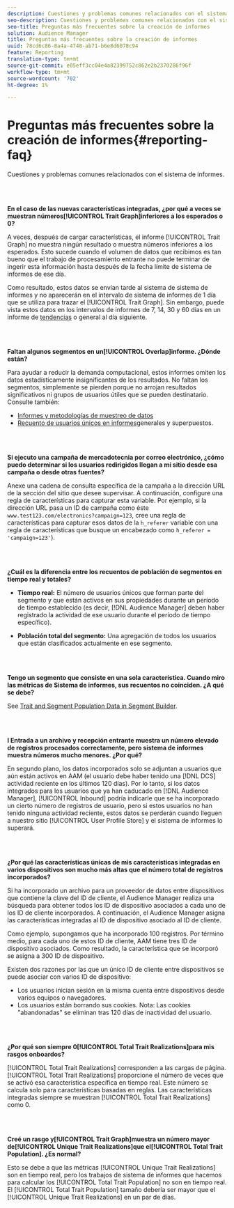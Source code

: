 ```yaml
---
description: Cuestiones y problemas comunes relacionados con el sistema de informes.
seo-description: Cuestiones y problemas comunes relacionados con el sistema de informes.
seo-title: Preguntas más frecuentes sobre la creación de informes
solution: Audience Manager
title: Preguntas más frecuentes sobre la creación de informes
uuid: 78cd6c86-8a4a-4748-ab71-b6e8d6078c94
feature: Reporting
translation-type: tm+mt
source-git-commit: e05eff3cc04e4a82399752c862e2b2370286f96f
workflow-type: tm+mt
source-wordcount: '702'
ht-degree: 1%

---
```



# Preguntas más frecuentes sobre la creación de informes{#reporting-faq}

Cuestiones y problemas comunes relacionados con el sistema de informes.

<br> 

<!-- 

faq_reports.xml

 -->

**En el caso de las nuevas características integradas, ¿por qué a veces se muestran números[!UICONTROL Trait Graph]inferiores a los esperados o 0?**

A veces, después de cargar características, el informe [!UICONTROL Trait Graph] no muestra ningún resultado o muestra números inferiores a los esperados. Esto sucede cuando el volumen de datos que recibimos es tan bueno que el trabajo de procesamiento entrante no puede terminar de ingerir esta información hasta después de la fecha límite de sistema de informes de ese día.

Como resultado, estos datos se envían tarde al sistema de sistema de informes y no aparecerán en el intervalo de sistema de informes de 1 día que se utiliza para trazar el [!UICONTROL Trait Graph]. Sin embargo, puede vista estos datos en los intervalos de informes de 7, 14, 30 y 60 días en un informe de [tendencias](../reporting/trend-reports.md#trend-report-overview) o [](../reporting/general-reports.md#general-reports-overview) general al día siguiente.

<br> 

**Faltan algunos segmentos en un[!UICONTROL Overlap]informe. ¿Dónde están?**

Para ayudar a reducir la demanda computacional, estos informes omiten los datos estadísticamente insignificantes de los resultados. No faltan los segmentos, simplemente se pierden porque no arrojan resultados significativos ni grupos de usuarios útiles que se pueden destinatario. Consulte también:

* [Informes y metodologías de muestreo de datos](../reporting/report-sampling.md)
* [Recuento de usuarios únicos en informes](../reporting/unique-user-counts.md)generales y superpuestos.

<br> 

**Si ejecuto una campaña de mercadotecnia por correo electrónico, ¿cómo puedo determinar si los usuarios redirigidos llegan a mi sitio desde esa campaña o desde otras fuentes?**

Anexe una cadena de consulta específica de la campaña a la dirección URL de la sección del sitio que desee supervisar. A continuación, configure una regla de características para capturar esta variable. Por ejemplo, si la dirección URL pasa un ID de campaña como éste `www.test123.com/electronics?campaign=123`, cree una regla de características para capturar esos datos de la `h_referer` variable con una regla de características que busque un encabezado como `h_referer = 'campaign=123'`).

<br> 

**¿Cuál es la diferencia entre los recuentos de población de segmentos en tiempo real y totales?**

* **Tiempo real:** El número de usuarios únicos que forman parte del segmento y que están activos en sus propiedades durante un período de tiempo establecido (es decir, [!DNL Audience Manager] deben haber registrado la actividad de ese usuario durante el período de tiempo específico).

* **Población total del segmento:** Una agregación de todos los usuarios que están clasificados actualmente en ese segmento.

<!-- 

<p> <b>Why is data available for total fires for traits but not segments?</b> </p> 
<p>Total fires correspond to page loads. Total trait fires provide the number of times that specific trait has fired. This number will always be equal to, or greater than, your unique user count. By contrast, segments are audience profiles that represent groups of users. Segments don't correlate to page loads or views because they're tied to logic that classifies users based on rules, not individual traits. </p>

 -->

<br> 

**Tengo un segmento que consiste en una sola característica. Cuando miro las métricas de Sistema de informes, sus recuentos no coinciden. ¿A qué se debe?**

See [Trait and Segment Population Data in Segment Builder](../features/segments/segment-builder-data.md).

<br> 

<!-- 

<p> <b>Why would there be a difference between real-time segment population and the unique values?</b> </p> 
<p>Audience Manager uses different methodologies to count traits and segments. </p> 
<p>For traits, the uniques metric represents receipt of data collection. Every time a visitor realizes a particular trait, either in real-time via the DCS, or offline via Inbound, the uniques for that trait goes up by 1. </p> 
<p>For example, a trait uniques of 2,340 over the range of seven days means that 2,340 unique visitors realized that trait over the last seven days. </p> 
<p>Segments are counted differently because their primary purpose is to help you understand your audience better. Every time Audience Manager sees a visitor in real-time who is a member of a given segment, even if that segment isn’t being newly realized or re-realized on a request, the uniques for that segment goes up by 1. </p> 
<p>For example, a segment uniques of 5,000 over the range of seven days means that Audience Manager saw 5,000 unique users in real-time data-collection events over the last seven days who were members of that segment at the time that Audience Manager saw them, regardless of whether that was a new membership or a pre-existing one. </p>

 -->

**I Entrada a un archivo y recepción entrante muestra un número elevado de registros procesados correctamente, pero sistema de informes muestra números mucho menores. ¿Por qué?**

En segundo plano, los datos incorporados solo se adjuntan a usuarios que aún están activos en AAM (el usuario debe haber tenido una [!DNL DCS] actividad reciente en los últimos 120 días). Por lo tanto, si los datos integrados para los usuarios que ya han caducado en [!DNL Audience Manager], [!UICONTROL Inbound] podría indicarle que se ha incorporado un cierto número de registros de usuario, pero si estos usuarios no han tenido ninguna actividad reciente, estos datos se perderán cuando lleguen a nuestro sitio [!UICONTROL User Profile Store] y el sistema de informes lo superará.

<br> 

**¿Por qué las características únicas de mis características integradas en varios dispositivos son mucho más altas que el número total de registros incorporados?**

Si ha incorporado un archivo para un proveedor de datos entre dispositivos que contiene la clave del ID de cliente, el Audience Manager realiza una búsqueda para obtener todos los ID de dispositivo asociados a cada uno de los ID de cliente incorporados. A continuación, el Audience Manager asigna las características integradas al ID de dispositivo asociado al ID de cliente.

Como ejemplo, supongamos que ha incorporado 100 registros. Por término medio, para cada uno de estos ID de cliente, AAM tiene tres ID de dispositivo asociados. Como resultado, la característica que se incorporó se asigna a 300 ID de dispositivo.

Existen dos razones por las que un único ID de cliente entre dispositivos se puede asociar con varios ID de dispositivo:

* Los usuarios inician sesión en la misma cuenta entre dispositivos desde varios equipos o navegadores.
* Los usuarios están borrando sus cookies. Nota: Las cookies &quot;abandonadas&quot; se eliminan tras 120 días de inactividad del usuario.

<br> 

**¿Por qué son siempre 0[!UICONTROL Total Trait Realizations]para mis rasgos onboardos?**

[!UICONTROL Total Trait Realizations] corresponden a las cargas de página. [!UICONTROL Total Trait Realizations] proporcione el número de veces que se activó esa característica específica en tiempo real. Este número se calcula solo para características basadas en reglas. Las características integradas siempre se muestran [!UICONTROL Total Trait Realizations] como 0.

<br> 

**Creé un rasgo y[!UICONTROL Trait Graph]muestra un número mayor de[!UICONTROL Unique Trait Realizations]que el[!UICONTROL Total Trait Population]. ¿Es normal?**

Esto se debe a que las métricas [!UICONTROL Unique Trait Realizations] son en tiempo real, pero los trabajos de sistema de informes que hacemos para calcular los [!UICONTROL Total Trait Population] no son en tiempo real. El [!UICONTROL Total Trait Population] tamaño debería ser mayor que el [!UICONTROL Unique Trait Realizations] en un par de días.
